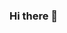 ### Hi there 👋

<!--
**DeepanshuYadav-code/DeepanshuYadav-code** is a ✨ _special_ ✨ repository because its `README.md` (this file) appears on your GitHub profile.

Here are some ideas to get you started:

##- 🔭 I’m currently working on a basic Frontend Project
##- 🌱 I’m currently learning Full Stack Web Development
##- 👯 I’m looking to collaborate on Web Development based project
##- 📫 How to reach me: yadavdeepanshu000@gmail.com
##- 😄 Pronouns: he/him
##- ⚡ Fun fact: I love to play chess

